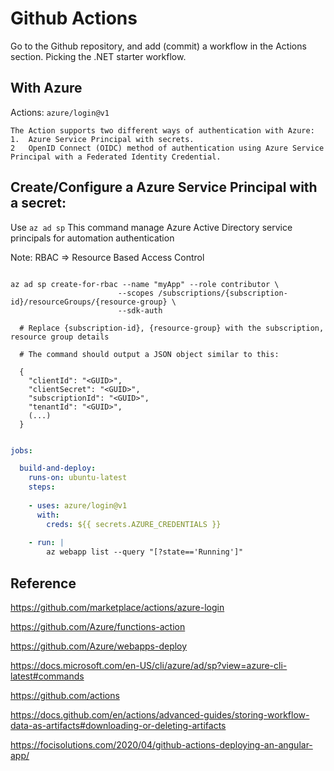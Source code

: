 # Github Actions

Go to the Github repository, and add (commit) a workflow in the Actions section.
Picking the .NET starter workflow.


## With Azure

Actions:
    `azure/login@v1`

    The Action supports two different ways of authentication with Azure:
    1.  Azure Service Principal with secrets. 
    2   OpenID Connect (OIDC) method of authentication using Azure Service Principal with a Federated Identity Credential.


## Create/Configure a Azure Service Principal with a secret:

Use `az ad sp`
This command manage Azure Active Directory service principals for automation authentication

Note: RBAC => Resource Based Access Control

```cmd:azure CLI

az ad sp create-for-rbac --name "myApp" --role contributor \
                        --scopes /subscriptions/{subscription-id}/resourceGroups/{resource-group} \
                        --sdk-auth
                        
  # Replace {subscription-id}, {resource-group} with the subscription, resource group details

  # The command should output a JSON object similar to this:

  {
    "clientId": "<GUID>",
    "clientSecret": "<GUID>",
    "subscriptionId": "<GUID>",
    "tenantId": "<GUID>",
    (...)
  }
  
```




```yaml
jobs:

  build-and-deploy:
    runs-on: ubuntu-latest
    steps:
    
    - uses: azure/login@v1
      with:
        creds: ${{ secrets.AZURE_CREDENTIALS }}
    
    - run: |
        az webapp list --query "[?state=='Running']"
```


## Reference

https://github.com/marketplace/actions/azure-login

https://github.com/Azure/functions-action

https://github.com/Azure/webapps-deploy

https://docs.microsoft.com/en-US/cli/azure/ad/sp?view=azure-cli-latest#commands

https://github.com/actions

https://docs.github.com/en/actions/advanced-guides/storing-workflow-data-as-artifacts#downloading-or-deleting-artifacts

https://focisolutions.com/2020/04/github-actions-deploying-an-angular-app/
